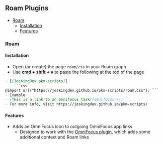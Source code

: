 ## Roam Plugins


<!-- START doctoc generated TOC please keep comment here to allow auto update -->
<!-- DON'T EDIT THIS SECTION, INSTEAD RE-RUN doctoc TO UPDATE -->

- [Roam](#roam)
  - [Installation](#installation)
  - [Features](#features)

<!-- END doctoc generated TOC please keep comment here to allow auto update -->

### Roam
#### Installation
* Open (or create) the page `roam/css` in your Roam graph
* Use **cmd + shift + v** to paste the following at the top of the page

```markdown
- [[JesKingDev pkm-scripts]]
  - ```css
@import url("https://jeskingdev.github.io/pkm-scripts/roam.css"); ```
- Example
- [This is a link to an omnifocus task](omnifocus://)
- For more info, visit https://jeskingdev.github.io/pkm-scripts/

```
#### Features
* Adds an OmniFocus icon to outgoing OmniFocus app links
  * Designed to work with the [OmniFocus plugin](#omnifocus), which adds some additional context and Roam links
  